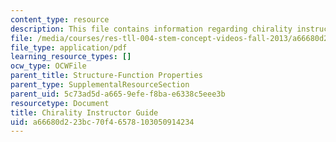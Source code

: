 ```yaml
---
content_type: resource
description: This file contains information regarding chirality instructor guide.
file: /media/courses/res-tll-004-stem-concept-videos-fall-2013/a66680d223bc70f46578103050914234_MITRES_TLL-004F13_ChiralIG.pdf
file_type: application/pdf
learning_resource_types: []
ocw_type: OCWFile
parent_title: Structure-Function Properties
parent_type: SupplementalResourceSection
parent_uid: 5c73ad5d-a665-9efe-f8ba-e6338c5eee3b
resourcetype: Document
title: Chirality Instructor Guide
uid: a66680d2-23bc-70f4-6578-103050914234
---
```

